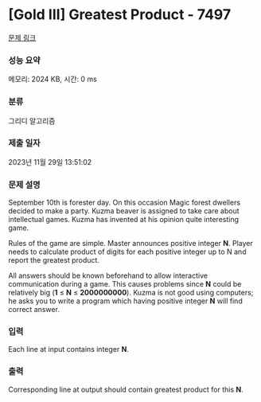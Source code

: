 # [Gold III] Greatest Product - 7497 

[문제 링크](https://www.acmicpc.net/problem/7497) 

### 성능 요약

메모리: 2024 KB, 시간: 0 ms

### 분류

그리디 알고리즘

### 제출 일자

2023년 11월 29일 13:51:02

### 문제 설명

<p>September 10th is forester day. On this occasion Magic forest dwellers decided to make a party. Kuzma beaver is assigned to take care about intellectual games. Kuzma has invented at his opinion quite interesting game.</p>

<p>Rules of the game are simple. Master announces positive integer <strong>N</strong>. Player needs to calculate product of digits for each positive integer up to N and report the greatest product.</p>

<p>All answers should be known beforehand to allow interactive communication during a game. This causes problems since <strong>N</strong> could be relatively big (<strong>1</strong> ≤ <strong>N</strong> ≤ <strong>2000000000</strong>). Kuzma is not good using computers; he asks you to write a program which having positive integer <strong>N</strong> will find correct answer.</p>

### 입력 

 <p>Each line at input contains integer <strong>N</strong>.</p>

### 출력 

 <p>Corresponding line at output should contain greatest product for this <strong>N</strong>.</p>

